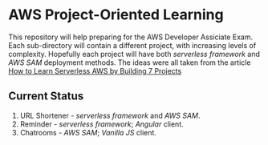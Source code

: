 # AWS Project-Oriented Learning
This repository will help preparing for the AWS Developer Assiciate Exam. Each sub-directory will contain a different project, with increasing levels of complexity.
Hopefully each project will have both _serverless framework_ and _AWS SAM_ deployment methods.
The ideas were all taken from the article [How to Learn Serverless AWS by Building 7 Projects](https://www.freecodecamp.org/news/learn-serverless-aws-by-building-7-projects/)

## Current Status
1. URL Shortener - _serverless framework_ and _AWS SAM_.
2. Reminder - _serverless framework_; _Angular_ client.
3. Chatrooms - _AWS SAM_; _Vanilla JS_ client.
